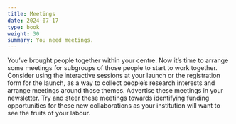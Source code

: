 ```yaml
---
title: Meetings
date: 2024-07-17
type: book
weight: 30
summary: You need meetings.
---
```


You’ve brought people together within your centre. Now it’s time to arrange some meetings for subgroups of those people to start to work together. Consider using the interactive sessions at your launch or the registration form for the launch, as a way to collect people’s research interests and arrange meetings around those themes. Advertise these meetings in your newsletter. Try and steer these meetings towards identifying funding opportunities for these new collaborations as your institution will want to see the fruits of your labour.
